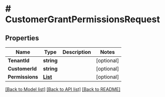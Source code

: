 # # CustomerGrantPermissionsRequest


## Properties 


Name | Type | Description | Notes
------------ | ------------- | ------------- | -------------
**TenantId**| **string** |   | [optional]
**CustomerId**| **string** |   | [optional]
**Permissions**| [**List<CustomerPermission>**](CustomerPermission.md) |   | [optional]


[[Back to Model list]](../../README.md#models) [[Back to API list]](../../README.md#endpoints) [[Back to README]](../../README.md)

